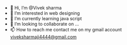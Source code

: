 - 👋 Hi, I’m @Vivek sharma
- 👀 I’m interested in web designing 
- 🌱 I’m currently learning java script 
- 💞️ I’m looking to collaborate on ...
- 📫 How to reach me contact me on my gmail account viveksharmaji4444@gmail.com

<!---
Vivek0052/Vivek0052 is a ✨ special ✨ repository because its `README.md` (this file) appears on your GitHub profile.
You can click the Preview link to take a look at your changes.
--->
